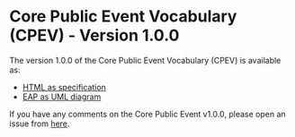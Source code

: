 # Core Public Event Vocabulary (CPEV) - Version 1.0.0

The version 1.0.0 of the Core Public Event Vocabulary (CPEV) is available as: 

*    [HTML as specification](https://semiceu.github.io/Core-Public-Event-Vocabulary/releases/1.0.0/)
*    [EAP as UML diagram](https://github.com/SEMICeu/Core-Public-Event-Vocabulary/blob/master/releases/1.0.0/html/overview.jpg)

If you have any comments on the Core Public Event v1.0.0, please open an issue from [here](https://github.com/SEMICeu/Core-Location-Vocabulary/issues). 

